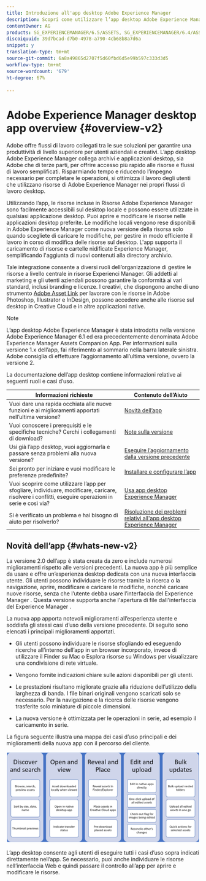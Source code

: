 ```yaml
---
title: Introduzione all'app desktop Adobe Experience Manager
description: Scopri come utilizzare l’app desktop Adobe Experience Manager per ottimizzare i flussi di lavoro di gestione delle risorse per gli utenti creativi quando si utilizzano le risorse Adobe Experience Manager direttamente dal desktop.
contentOwner: AG
products: SG_EXPERIENCEMANAGER/6.5/ASSETS, SG_EXPERIENCEMANAGER/6.4/ASSETS, SG_EXPERIENCEMANAGER/6.3/ASSETS
discoiquuid: 39d7bcad-d7b0-4978-a790-4cb68b8a7d6a
snippet: y
translation-type: tm+mt
source-git-commit: 6a8a49865d2707f5d60fbd6d5e99b597c333d3d5
workflow-type: tm+mt
source-wordcount: '679'
ht-degree: 67%

---
```



# Adobe Experience Manager desktop app overview {#overview-v2}

Adobe offre flussi di lavoro collegati tra le sue soluzioni per garantire una produttività di livello superiore per utenti aziendali e creativi. L’app desktop Adobe Experience Manager collega archivi e applicazioni desktop, sia Adobe che di terze parti, per offrire accesso più rapido alle risorse e flussi di lavoro semplificati. Risparmiando tempo e riducendo l’impegno necessario per completare le operazioni, si ottimizza il lavoro degli utenti che utilizzano risorse di Adobe Experience Manager nei propri flussi di lavoro desktop.

Utilizzando l’app, le risorse incluse in Risorse Adobe Experience Manager sono facilmente accessibili sul desktop locale e possono essere utilizzate in qualsiasi applicazione desktop. Puoi aprire e modificare le risorse nelle applicazioni desktop preferite. Le modifiche locali vengono rese disponibili in Adobe Experience Manager come nuova versione della risorsa solo quando scegliete di caricare le modifiche, per gestire in modo efficiente il lavoro in corso di modifica delle risorse sul desktop. L&#39;app supporta il caricamento di risorse e cartelle nidificate  Experience Manager, semplificando l&#39;aggiunta di nuovi contenuti alla directory archivio.

Tale integrazione consente a diversi ruoli dell’organizzazione di gestire le risorse a livello centrale in  risorse Experienci Manager. Gli addetti al marketing e gli utenti aziendali possono garantire la conformità ai vari standard, inclusi branding e licenze. I creativi, che dispongono anche di uno strumento [Adobe Asset Link](https://www.adobe.com/it/marketing/experience-manager-assets/adobe-asset-link.html) per lavorare con le risorse in Adobe Photoshop, Illustrator e InDesign, possono accedere anche alle risorse sul desktop in Creative Cloud e in altre applicazioni native.

>[!NOTE]
>
>L’app desktop Adobe Experience Manager è stata introdotta nella versione Adobe Experience Manager 6.1 ed era precedentemente denominata Adobe Experience Manager Assets Companion App. Per informazioni sulla versione 1.x dell’app, fai riferimento al sommario nella barra laterale sinistra. Adobe consiglia di effettuare l’aggiornamento all’ultima versione, ovvero la versione 2.

La documentazione dell’app desktop contiene informazioni relative ai seguenti ruoli e casi d’uso.

| Informazioni richieste | Contenuto dell’Aiuto |
|--- |--- |
| Vuoi dare una rapida occhiata alle nuove funzioni e ai miglioramenti apportati nell’ultima versione? | [Novità dell’app](#whats-new-v2) |
| Vuoi conoscere i prerequisiti e le specifiche tecniche? Cerchi i collegamenti di download? | [Note sulla versione](release-notes.md) |
| Usi già l’app desktop, vuoi aggiornarla e passare senza problemi alla nuova versione? | [Eseguire l’aggiornamento dalla versione precedente](install-upgrade.md#upgrade-from-previous-version) |
| Sei pronto per iniziare e vuoi modificare le preferenze predefinite? | [Installare e configurare l’app](install-upgrade.md) |
| Vuoi scoprire come utilizzare l’app per sfogliare, individuare, modificare, caricare, risolvere i conflitti, eseguire operazioni in serie e così via? | [Usa app desktop  Experience Manager](using.md) |
| Si è verificato un problema e hai bisogno di aiuto per risolverlo? | [Risoluzione dei problemi relativi all&#39;app desktop  Experience Manager](troubleshoot.md) |

## Novità dell’app {#whats-new-v2}

La versione 2.0 dell’app è stata creata da zero e include numerosi miglioramenti rispetto alle versioni precedenti. La nuova app è più semplice da usare e offre un’esperienza desktop dedicata con una nuova interfaccia utente. Gli utenti possono individuare le risorse tramite la ricerca o la navigazione, aprire, modificare e caricare le modifiche, nonché caricare nuove risorse, senza che l’utente debba usare l’interfaccia del Experience Manager . Questa versione supporta anche l&#39;apertura di file dall&#39;interfaccia del Experience Manager .

La nuova app apporta notevoli miglioramenti all’esperienza utente e soddisfa gli stessi casi d’uso della versione precedente. Di seguito sono elencati i principali miglioramenti apportati.

* Gli utenti possono individuare le risorse sfogliando ed eseguendo ricerche all’interno dell’app in un browser incorporato, invece di utilizzare il Finder su Mac o Esplora risorse su Windows per visualizzare una condivisione di rete virtuale.

* Vengono fornite indicazioni chiare sulle azioni disponibili per gli utenti.

* Le prestazioni risultano migliorate grazie alla riduzione dell’utilizzo della larghezza di banda. I file binari originali vengono scaricati solo se necessario. Per la navigazione e la ricerca delle risorse vengono trasferite solo miniature di piccole dimensioni.

* La nuova versione è ottimizzata per le operazioni in serie, ad esempio il caricamento in serie.

La figura seguente illustra una mappa dei casi d’uso principali e dei miglioramenti della nuova app con il percorso del cliente.

![Novità nell&#39;app desktop  Experience Manager](assets/aem_desktop_app_usecases_v2.png)

L’app desktop consente agli utenti di eseguire tutti i casi d’uso sopra indicati direttamente nell’app. Se necessario, puoi anche individuare le risorse nell’interfaccia Web e quindi passare il controllo all’app per aprire e modificare le risorse.
